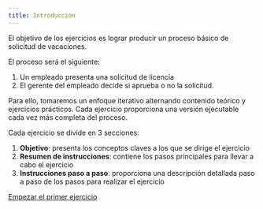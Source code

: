 ```yaml
---
title: Introducción
---
```


El objetivo de los ejercicios es lograr producir un proceso básico de solicitud de vacaciones.

El proceso será el siguiente:
1. Un empleado presenta una solicitud de licencia
1. El gerente del empleado decide si aprueba o no la solicitud.

Para ello, tomaremos un enfoque iterativo alternando contenido teórico y ejercicios prácticos.
Cada ejercicio proporciona una versión ejecutable cada vez más completa del proceso.

Cada ejercicio se divide en 3 secciones:
1. **Objetivo**: presenta los conceptos claves a los que se dirige el ejercicio
1. **Resumen de instrucciones**: contiene los pasos principales para llevar a cabo el ejercicio
1. **Instrucciones paso a paso**: proporciona una descripción detallada paso a paso de los pasos para realizar el ejercicio

[Empezar el primer ejercicio](01-bpmn-design.md)
